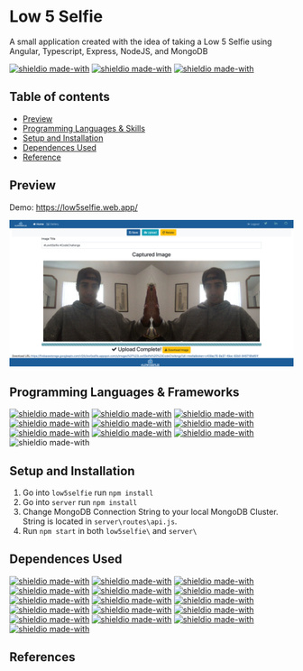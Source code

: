 # Low 5 Selfie
A small application created with the idea of taking a Low 5 Selfie using Angular, Typescript, Express, NodeJS, and MongoDB

[![shieldio made-with](https://img.shields.io/badge/Version-v1.0.5-orange)]() [![shieldio made-with](https://img.shields.io/badge/Status-Completed-darkgreen)]() [![shieldio made-with](https://img.shields.io/badge/Hours_Log-10%20Hours-black)]()

## Table of contents

- [Preview](#preview)
- [Programming Languages & Skills](#programming-languages-&-skills)
- [Setup and Installation](#setup-and-installation)
- [Dependences Used](#dependences-used)
- [Reference](#)

## Preview
Demo: https://low5selfie.web.app/
<p align="center">
  <img src="project_preview.png" width="800" alt="accessibility text">
</p>


## Programming Languages & Frameworks

[![shieldio made-with](https://img.shields.io/badge/TypeScript-black?logo=typescript&style=for-the-badge)](https://www.typescriptlang.org/)
[![shieldio made-with](https://img.shields.io/badge/Angular-black?logo=angular&style=for-the-badge)]()
[![shieldio made-with](https://img.shields.io/badge/NodeJS-black?logo=node.js&style=for-the-badge)](https://nodejs.org/)
[![shieldio made-with](https://img.shields.io/badge/MongoDB-black?logo=mongodb&style=for-the-badge)]()
[![shieldio made-with](https://img.shields.io/badge/Firebase-black?logo=firebase&style=for-the-badge)]()
[![shieldio made-with](https://img.shields.io/badge/NPM-black?logo=npm&style=for-the-badge)](https://www.npmjs.com/)
[![shieldio made-with](https://img.shields.io/badge/Visual%20Studio%20Code-blue?logoColor=white&logo=visual-studio-code&style=for-the-badge)](https://code.visualstudio.com/)
[![shieldio made-with](https://img.shields.io/badge/Git--Fork-blue?logoColor=white&logo=git&style=for-the-badge)](https://git-fork.com/)
[![shieldio made-with](https://img.shields.io/badge/FireFox-blue?logoColor=white&logo=firefox&style=for-the-badge)](https://firefox.com/)
![shieldio made-with](https://img.shields.io/badge/Mac%20OS-FF8700?logo=apple&logoColor=white&style=for-the-badge)

## Setup and Installation

1. Go into `low5selfie` run `npm install`
2. Go into `server` run `npm install`
3. Change MongoDB Connection String to your local MongoDB Cluster. String is located in `server\routes\api.js`.
4. Run `npm start` in both `low5selfie\` and `server\`

## Dependences Used

[![shieldio made-with](https://img.shields.io/badge/bootstrap-4.5.3-brown)]()
[![shieldio made-with](https://img.shields.io/badge/express-4.17.1-brown)]()
[![shieldio made-with](https://img.shields.io/badge/express%20validator-6.6.1-brown)]()
[![shieldio made-with](https://img.shields.io/badge/jsonwebtoken-8.5.1-brown)]()
[![shieldio made-with](https://img.shields.io/badge/mongoose-5.10.10-brown)]()
[![shieldio made-with](https://img.shields.io/badge/cors-2.8.5-brown)]()
[![shieldio made-with](https://img.shields.io/badge/body%20parser-1.19.0-brown)]()
[![shieldio made-with](https://img.shields.io/badge/angularfire2-5.4.2-brown)]()
[![shieldio made-with](https://img.shields.io/badge/file%20saver-2.0.2-brown)]()
[![shieldio made-with](https://img.shields.io/badge/firebase-7.24.0-brown)]()
[![shieldio made-with](https://img.shields.io/badge/merge%20images-2.0.0-brown)]()
[![shieldio made-with](https://img.shields.io/badge/ngx%20webcam-0.3.0-brown)]()
[![shieldio made-with](https://img.shields.io/badge/rxjs-6.6.0-brown)]()
[![shieldio made-with](https://img.shields.io/badge/ts%20image%20processor-1.1.17-brown)]()
[![shieldio made-with](https://img.shields.io/badge/tslib-2.0.0-brown)]()
[![shieldio made-with](https://img.shields.io/badge/core%20js-3.6.5-brown)]()

## References
